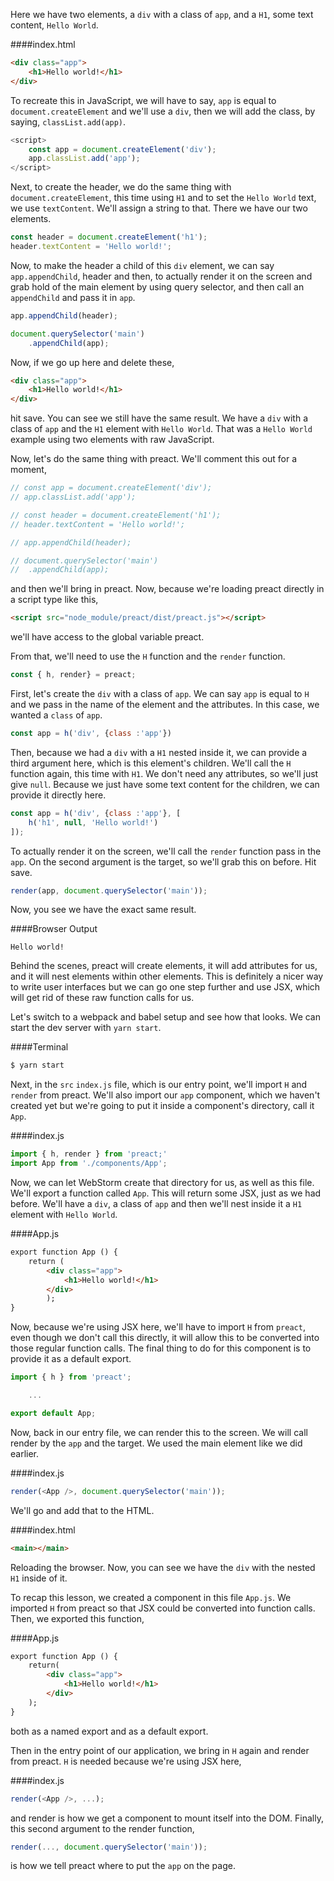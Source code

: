 Here we have two elements, a `div` with a class of `app`, and a `H1`, some text content, `Hello World`. 

####index.html
```html
<div class="app">
	<h1>Hello world!</h1>
</div>
```

To recreate this in JavaScript, we will have to say, `app` is equal to `document.createElement` and we'll use a `div`, then we will add the class, by saying, `classList.add(app)`.

```javascript
<script>
	const app = document.createElement('div');
	app.classList.add('app');
</script>
```

Next, to create the header, we do the same thing with `document.createElement`, this time using `H1` and to set the `Hello World` text, we use `textContent`. We'll assign a string to that. There we have our two elements.

```javascript
const header = document.createElement('h1');
header.textContent = 'Hello world!';
```

Now, to make the header a child of this `div` element, we can say `app.appendChild`, header and then, to actually render it on the screen and grab hold of the main element by using query selector, and then call an `appendChild` and pass it in `app`.

```javascript
app.appendChild(header);

document.querySelector('main')
	.appendChild(app);
```

Now, if we go up here and delete these, 

```html
<div class="app">
	<h1>Hello world!</h1>
</div>
```

hit save. You can see we still have the same result. We have a `div` with a class of `app` and the `H1` element with `Hello World`. That was a `Hello World` example using two elements with raw JavaScript.

Now, let's do the same thing with preact. We'll comment this out for a moment, 

```javascript
// const app = document.createElement('div');
// app.classList.add('app');

// const header = document.createElement('h1');
// header.textContent = 'Hello world!';

// app.appendChild(header);

// document.querySelector('main')
// 	.appendChild(app);
```

and then we'll bring in preact. Now, because we're loading preact directly in a script type like this, 

```html
<script src="node_module/preact/dist/preact.js"></script>
```

we'll have access to the global variable preact.

From that, we'll need to use the `H` function and the `render` function. 

```javascript
const { h, render} = preact;
```

First, let's create the `div` with a class of `app`. We can say `app` is equal to `H` and we pass in the name of the element and the attributes. In this case, we wanted a `class` of `app`.

```javascript
const app = h('div', {class :'app'})
```

Then, because we had a `div` with a `H1` nested inside it, we can provide a third argument here, which is this element's children. We'll call the `H` function again, this time with `H1`. We don't need any attributes, so we'll just give `null`. Because we just have some text content for the children, we can provide it directly here. 

```javascript
const app = h('div', {class :'app'}, [
	h('h1', null, 'Hello world!')
]);
```

To actually render it on the screen, we'll call the `render` function pass in the `app`. On the second argument is the target, so we'll grab this on before. Hit save. 

```javascript
render(app, document.querySelector('main'));
```

Now, you see we have the exact same result.

####Browser Output
```
Hello world!
```

Behind the scenes, preact will create elements, it will add attributes for us, and it will nest elements within other elements. This is definitely a nicer way to write user interfaces but we can go one step further and use JSX, which will get rid of these raw function calls for us.

Let's switch to a webpack and babel setup and see how that looks. We can start the dev server with `yarn start`. 

####Terminal
```bash
$ yarn start
```

Next, in the `src` `index.js` file, which is our entry point, we'll import `H` and `render` from preact. We'll also import our `app` component, which we haven't created yet but we're going to put it inside a component's directory, call it `App`.

####index.js
```javascript
import { h, render } from 'preact;'
import App from './components/App';
```

Now, we can let WebStorm create that directory for us, as well as this file. We'll export a function called `App`. This will return some JSX, just as we had before. We'll have a `div`, a class of `app` and then we'll nest inside it a `H1` element with `Hello World`.

####App.js
```html
export function App () {
	return (
		<div class="app">
			<h1>Hello world!</h1>
		</div>
		);
}
```

Now, because we're using JSX here, we'll have to import `H` from `preact`, even though we don't call this directly, it will allow this to be converted into those regular function calls. The final thing to do for this component is to provide it as a default export.

```javascript
import { h } from 'preact';

	...

export default App;
```

Now, back in our entry file, we can render this to the screen. We will call render by the `app` and the target. We used the main element like we did earlier. 

####index.js
```javascript
render(<App />, document.querySelector('main'));
```

We'll go and add that to the HTML. 

####index.html
```html
<main></main>
```

Reloading the browser. Now, you can see we have the `div` with the nested `H1` inside of it.

To recap this lesson, we created a component in this file `App.js`. We imported `H` from preact so that JSX could be converted into function calls. Then, we exported this function,

####App.js
```html
export function App () {
	return(
		<div class="app">
			<h1>Hello world!</h1>
		</div>
	);
}
```

 both as a named export and as a default export.

Then in the entry point of our application, we bring in `H` again and render from preact. `H` is needed because we're using JSX here,

####index.js
```javascript
render(<App />, ...);
```

 and render is how we get a component to mount itself into the DOM. Finally, this second argument to the render function,

```javascript
render(..., document.querySelector('main'));
```

  is how we tell preact where to put the `app` on the page.